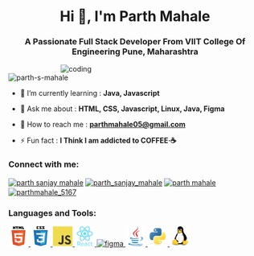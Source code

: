 <h1 align="center">Hi 👋, I'm Parth Mahale</h1>
<h3 align="center">A Passionate Full Stack Developer From VIIT College Of Engineering Pune, Maharashtra</h3>

<img align="right" alt="coding" width="400" src="https://i.pinimg.com/originals/79/9e/0d/799e0d7779f6ea6c3a89885ff60c55af.gif"> 

<p align="left"> <img src="https://komarev.com/ghpvc/?username=parth-s-mahale&label=Profile%20views&color=0e75b6&style=flat" alt="parth-s-mahale" /> </p>

- 🌱 I’m currently learning : **Java, Javascript**

- 💬 Ask me about : **HTML, CSS, Javascript, Linux, Java, Figma**

- 📧 How to reach me : **parthmahale05@gmail.com**

- ⚡ Fun fact : **I Think I am addicted to COFFEE‧☕**

<h3 align="left">Connect with me:</h3>
<p align="left">
<a href="https://www.hackerrank.com/profile/parth_22311364" target="blank"><img align="center" src="https://raw.githubusercontent.com/rahuldkjain/github-profile-readme-generator/master/src/images/icons/Social/hackerrank.svg" alt="parth sanjay mahale" height="30" width="40" /></a>
<a href="https://leetcode.com/u/Parth_Sanjay_Mahale/" target="blank"><img align="center" src="https://raw.githubusercontent.com/rahuldkjain/github-profile-readme-generator/master/src/images/icons/Social/leet-code.svg" alt="parth_sanjay_mahale" height="30" width="40" /></a>
<a href="https://www.linkedin.com/in/parth-mahale-50b71428a" target="blank"><img align="center" src="https://raw.githubusercontent.com/rahuldkjain/github-profile-readme-generator/master/src/images/icons/Social/linked-in-alt.svg" alt="parth mahale" height="30" width="40" /></a>
<a href="https://instagram.com/parthmahale_5167" target="blank"><img align="center" src="https://raw.githubusercontent.com/rahuldkjain/github-profile-readme-generator/master/src/images/icons/Social/instagram.svg" alt="parthmahale_5167" height="30" width="40" /></a>
</p>

<h3 align="left">Languages and Tools:</h3>
<p align="left"><a href="https://www.w3.org/html/" target="_blank" rel="noreferrer"> <img src="https://raw.githubusercontent.com/devicons/devicon/master/icons/html5/html5-original-wordmark.svg" alt="html5" width="40" height="40"/> </a><a href="https://www.w3schools.com/css/" target="_blank" rel="noreferrer"> <img src="https://raw.githubusercontent.com/devicons/devicon/master/icons/css3/css3-original-wordmark.svg" alt="css3" width="40" height="40"/> </a> <a href="https://developer.mozilla.org/en-US/docs/Web/JavaScript" target="_blank" rel="noreferrer"> <img src="https://raw.githubusercontent.com/devicons/devicon/master/icons/javascript/javascript-original.svg" alt="javascript" width="40" height="40"/> </a> <a href="https://reactjs.org/" target="_blank" rel="noreferrer"> <img src="https://raw.githubusercontent.com/devicons/devicon/master/icons/react/react-original-wordmark.svg" alt="react" width="40" height="40"/> </a> <a href="https://www.figma.com/" target="_blank" rel="noreferrer"> <img src="https://www.vectorlogo.zone/logos/figma/figma-icon.svg" alt="figma" width="40" height="40"/> </a> <a href="https://www.java.com" target="_blank" rel="noreferrer"> <img src="https://raw.githubusercontent.com/devicons/devicon/master/icons/java/java-original.svg" alt="java" width="40" height="40"/> </a> <a href="https://www.python.org" target="_blank" rel="noreferrer"> <img src="https://raw.githubusercontent.com/devicons/devicon/master/icons/python/python-original.svg" alt="python" width="40" height="40"/> </a>  <a href="https://www.linux.org/" target="_blank" rel="noreferrer"> <img src="https://raw.githubusercontent.com/devicons/devicon/master/icons/linux/linux-original.svg" alt="linux" width="40" height="40"/> </a>
